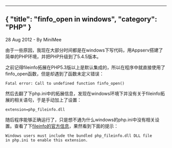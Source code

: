 -----
{
    "title": "finfo_open in windows",
    "category": "PHP"
}
-----

<p class="meta">28 Aug 2012 - By MiniMee</p>

由于一些原因，我现在大部分时间都是在windows下写代码，用Appserv搭建了简单的PHP环境，并把PHP升级到了5.4.5版本。

之前记得fileinfo拓展在PHP5.3版以上是默认集成的，所以在程序中就直接使用了finfo_open函数，但是却遇到了函数未定义错误：

    Fatal error: Call to undefined function finfo_open() 

然后去翻了下php.ini中的拓展信息，发现在windows环境下并没有关于fileinfo拓展的相关语句，于是手动加上了设置：

    extension=php_fileinfo.dll

随后程序能够正确运行了，只是想不通为什么windows的php.ini中没有相关设置。查看了下[fileinfo的官方信息](http://www.php.net/manual/en/fileinfo.installation.php)，果然看到下面的提示：

    Windows users must include the bundled php_fileinfo.dll DLL file 
    in php.ini to enable this extension.
